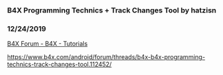 ###  B4X Programming Technics + Track Changes Tool by hatzisn
### 12/24/2019
[B4X Forum - B4X - Tutorials](https://www.b4x.com/android/forum/threads/112455/)

<https://www.b4x.com/android/forum/threads/b4x-b4x-programming-technics-track-changes-tool.112452/>